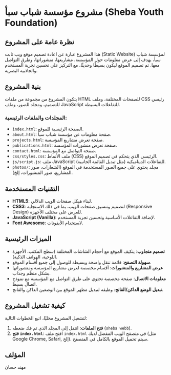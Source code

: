 # مشروع مؤسسة شباب سبأ (Sheba Youth Foundation)

## نظرة عامة على المشروع

هذا المشروع عبارة عن اعادة تصميم موقع ويب ثابت (Static Website) لمؤسسة شباب سبأ، يهدف إلى عرض معلومات حول المؤسسة، مشاريعها، منشوراتها، وطرق التواصل معها. تم تصميم الموقع ليكون بسيطًا وحديثًا، مع التركيز على تحسين تجربة المستخدم والجاذبية البصرية.

## بنية المشروع

يتكون المشروع من مجموعة من ملفات HTML للصفحات المختلفة، وملف CSS رئيسي للتصميم، ومجلد للصور، وملف JavaScript للتفاعلات البسيطة.

### المجلدات والملفات الرئيسية:

- `index.html`: الصفحة الرئيسية للموقع.
- `about.html`: صفحة معلومات عن مؤسسة شباب سبأ.
- `projects.html`: صفحة تعرض مشاريع المؤسسة.
- `publications.html`: صفحة تعرض منشورات المؤسسة.
- `contact.html`: صفحة التواصل مع المؤسسة.
- `css/styles.css`: ملف الأنماط (CSS) الرئيسي الذي يتحكم في تصميم الموقع.
- `js/script.js`: ملف JavaScript للتفاعلات الديناميكية (مثل تبديل القائمة الجانبية).
- `photos/`: مجلد يحتوي على جميع الصور المستخدمة في الموقع (الشعارات، صور المشاريع، صور المنشورات، إلخ).

## التقنيات المستخدمة

- **HTML5**: لبناء هيكل صفحات الويب الدلالي.
- **CSS3**: لتصميم وتنسيق صفحات الويب، بما في ذلك الاستجابة (Responsive Design) للعرض على مختلف الأجهزة.
- **JavaScript (Vanilla)**: لإضافة التفاعلات الأساسية وتحسين تجربة المستخدم.
- **Font Awesome**: لاستخدام الأيقونات.

## الميزات الرئيسية

-   **تصميم متجاوب**: يتكيف الموقع مع أحجام الشاشات المختلفة (سطح المكتب، الأجهزة اللوحية، الهواتف الذكية).
-   **سهولة التصفح**: قائمة تنقل واضحة وبسيطة للوصول إلى جميع أقسام الموقع.
-   **عرض المشاريع والمنشورات**: أقسام مخصصة لعرض مشاريع المؤسسة ومنشوراتها بشكل منظم وجذاب.
-   **معلومات الاتصال**: صفحة مخصصة تحتوي على طرق التواصل مع المؤسسة مع نموذج اتصال بسيط.
-   **تبديل الوضع الداكن/الفاتح**: وظيفة لتبديل مظهر الموقع بين الوضعين الداكن والفاتح.

## كيفية تشغيل المشروع

لتشغيل المشروع محليًا، اتبع الخطوات التالية:

1.  **فتح الملفات**: انتقل إلى المجلد الذي تم فك ضغطه (`sheba webb`).
2.  **فتح `index.html`**: افتح ملف `index.html` في متصفح الويب المفضل لديك (مثل Google Chrome, Safari, إلخ). سيتم تحميل الموقع بالكامل في المتصفح.

## المؤلف

مهند حسان 
